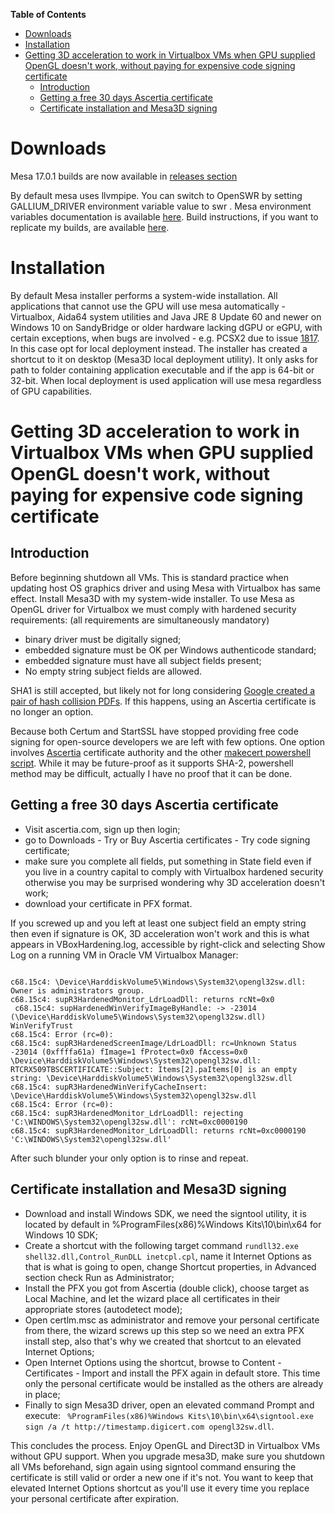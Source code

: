 **Table of Contents**

- [Downloads](#downloads)
- [Installation](#installation)
- [Getting 3D acceleration to work in Virtualbox VMs when GPU supplied OpenGL doesn't work, without paying for expensive code signing certificate](#getting-3d-acceleration-to-work-in-virtualbox-vms-when-gpu-supplied-opengl-doesnt-work-without-paying-for-expensive-code-signing-certificate)
	- [Introduction](#introduction)
	- [Getting a free 30 days Ascertia certificate](#getting-a-free-30-days-ascertia-certificate)
  - [Certificate installation and Mesa3D signing](#certificate-installation-and-mesa3d-signing)
  
# Downloads
Mesa 17.0.1 builds are now available in [releases section](https://github.com/pal1000/mesa-dist-win/releases)

By default mesa uses llvmpipe. You can switch to OpenSWR by setting GALLIUM_DRIVER environment variable value to swr . Mesa environment variables documentation is available [here](https://mesa3d.org/envvars.html). Build instructions, if you want to replicate my builds, are available [here](https://github.com/pal1000/mesa-dist-win/tree/master/buildscript).
# Installation
By default Mesa installer performs a system-wide installation. All applications that cannot use the GPU will use mesa automatically - Virtualbox, Aida64 system utilities and Java JRE 8 Update 60 and newer on Windows 10 on SandyBridge or older hardware lacking dGPU or eGPU,  with certain exceptions, when bugs are involved - e.g. PCSX2 due to issue [1817](https://github.com/PCSX2/pcsx2/issues/1817). In this case opt for local deployment instead. The installer has created a shortcut to it on desktop (Mesa3D local deployment utility). It only asks for path to folder containing application executable and if the app is 64-bit or 32-bit. When local deployment is used application will use mesa regardless of GPU capabilities.
# Getting 3D acceleration to work in Virtualbox VMs when GPU supplied OpenGL doesn't work, without paying for expensive code signing certificate
## Introduction
Before beginning shutdown all VMs. This is standard practice when updating host OS graphics driver and using Mesa with Virtualbox has same effect. Install Mesa3D with my system-wide installer. To use Mesa as OpenGL driver for Virtualbox we must comply with hardened security requirements: (all requirements are simultaneously mandatory)
- binary driver must be digitally signed;
- embedded signature must be OK per Windows authenticode standard;
- embedded signature must have all subject fields present;
- No empty string subject fields are allowed.

SHA1 is still accepted, but likely not for long considering [Google created a pair of hash collision PDFs](http://shattered.io/).  If this happens, using an Ascertia certificate is no longer an option.

Because both Certum and StartSSL have stopped providing free code signing for open-source developers we are left with few options. One option involves [Ascertia](http://www.ascertia.com/) certificate authority and the other [makecert powershell script](https://gallery.technet.microsoft.com/scriptcenter/Self-signed-certificate-5920a7c6). While it may be future-proof as it supports SHA-2, powershell method may be difficult, actually I have no proof that it can be done.

## Getting a free 30 days Ascertia certificate
- Visit ascertia.com, sign up then login;
-  go to Downloads - Try or Buy Ascertia certificates - Try code signing certificate;
- make sure you complete all fields, put something in State field even if you live in a country capital to comply with Virtualbox hardened security otherwise you may be surprised wondering why 3D acceleration doesn't work;
- download your certificate in PFX format.

 If you screwed up and you left at least one subject field an empty string then even if signature is OK, 3D acceleration won't work and this is what appears in VBoxHardening.log, accessible by right-click and selecting Show Log on a running VM in Oracle VM Virtualbox Manager:

```

c68.15c4: \Device\HarddiskVolume5\Windows\System32\opengl32sw.dll: Owner is administrators group.
c68.15c4: supR3HardenedMonitor_LdrLoadDll: returns rcNt=0x0     
 c68.15c4: supHardenedWinVerifyImageByHandle: -> -23014 (\Device\HarddiskVolume5\Windows\System32\opengl32sw.dll) WinVerifyTrust
c68.15c4: Error (rc=0):
c68.15c4: supR3HardenedScreenImage/LdrLoadDll: rc=Unknown Status -23014 (0xffffa61a) fImage=1 fProtect=0x0 fAccess=0x0 \Device\HarddiskVolume5\Windows\System32\opengl32sw.dll: RTCRX509TBSCERTIFICATE::Subject: Items[2].paItems[0] is an empty string: \Device\HarddiskVolume5\Windows\System32\opengl32sw.dll
c68.15c4: supR3HardenedWinVerifyCacheInsert: \Device\HarddiskVolume5\Windows\System32\opengl32sw.dll
c68.15c4: Error (rc=0):
c68.15c4: supR3HardenedMonitor_LdrLoadDll: rejecting 'C:\WINDOWS\System32\opengl32sw.dll': rcNt=0xc0000190
c68.15c4: supR3HardenedMonitor_LdrLoadDll: returns rcNt=0xc0000190 'C:\WINDOWS\System32\opengl32sw.dll'

```

After such blunder your only option is to rinse and repeat.
 
## Certificate installation and Mesa3D signing
- Download and install Windows SDK, we need the signtool utility, it is located by default in %ProgramFiles(x86)%Windows Kits\10\bin\x64 for Windows 10 SDK;
- Create a shortcut with the following target command `rundll32.exe shell32.dll,Control_RunDLL inetcpl.cpl`, name it Internet Options as that is what is going to open, change Shortcut properties, in Advanced section check Run as Administrator;
- Install the PFX you got from Ascertia (double click), choose target as Local Machine, and let the wizard place all certificates in their appropriate stores (autodetect mode);
- Open certlm.msc as administrator and remove your personal certificate from there, the wizard screws up this step so we need an extra PFX install step, also that's why we created that shortcut to an elevated Internet Options;
- Open Internet Options using the shortcut, browse to Content - Certificates - Import and install the PFX again in default store. This time only the personal certificate would be installed as the others are already in place;
- Finally to sign Mesa3D driver, open an elevated command Prompt and execute:
``
 %ProgramFiles(x86)%Windows Kits\10\bin\x64\signtool.exe sign /a /t http://timestamp.digicert.com opengl32sw.dll``.

This concludes the process. Enjoy OpenGL and Direct3D in Virtualbox VMs without GPU support.
When you upgrade mesa3D, make sure you shutdown all VMs beforehand, sign again using signtool command ensuring the certificate is still valid or order a new one if it's not. You want to keep that elevated Internet Options shortcut as you'll use it every time you replace your personal certificate after expiration.